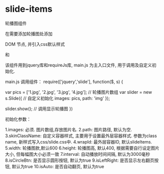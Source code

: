 slide-items
===========
轮播图组件

在需要添加轮播图处添加<section class="slideItems"></section> DOM 节点, 并引入css默认样式
<link rel="stylesheet" type="text/css" href="css/slide.css"> 和  <script data-main="js/main.js" src='js/require.js'></script>

该组件用到jquery库和requireJs库, main.js 为主入口文件, 用于调用及自定义初始化. 

main.js 调用组件：
require(['jquery','slide'], function($, s) {

  var pics = ['1.jpg', '2.jpg', '3.jpg', '4.jpg'];  // 轮播图片数组
  var slider = new s.Slide({  // 自定义初始化
    images: pics, 
    path: 'img'
  });

  slider.show();   // 调用显示轮播图
})



初始化参数：

1.images: 必须. 图片数组,存放图片名.
2.path: 图片路径, 默认为空.
3.skinClassName: 自定义容器样式, 主要用于设置最外层容器样式. 参数为class name, 新样式写入css/slide.css中.
4.wrapId: 最外层容器ID, 默认slideItems.
5.width: 轮播图款,默认600
6.height: 轮播图高, 默认400, 根据需要自行设定图片大小, 但每幅图大小必须一致
7.interval: 自动播放时间间隔, 默认为3000毫秒
8.isCircleBtn: 是否显示圆形按钮, 默认为true
9.isLeftRight: 是否显示左右翻页按钮, 默认为true
10.isAuto: 是否自动翻页, 默认为true


